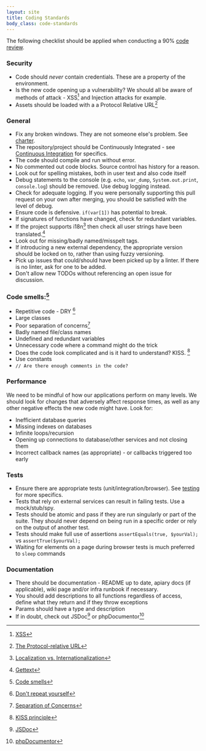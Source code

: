 ```yaml
---
layout: site
title: Coding Standards
body_class: code-standards
---
```


The following checklist should be applied when conducting a 90% [code review](code-reviews.html).

### Security
* Code should *never* contain credentials. These are a property of the environment.
* Is the new code opening up a vulnerability? We should all be aware of methods of attack - XSS[^1] and Injection
attacks for example.
* Assets should be loaded with a a Protocol Relative URL[^2]

### General
* Fix any broken windows. They are not someone else's problem. See [charter](charter.html).
* The repository/project should be Continuously Integrated - see [Continuous Integration](ci.html) for specifics.
* The code should compile and run without error.
* No commented out code blocks. Source control has history for a reason.
* Look out for spelling mistakes, both in user text and also code itself
* Debug statements to the console (e.g. `echo`, `var_dump`, `System.out.print`, `console.log`) should be removed. Use
debug logging instead.
* Check for adequate logging. If you were personally supporting this pull request on your own after merging,
you should be satisfied with the level of debug.
* Ensure code is defensive. ```if(var[1])``` has potential to break.
* If signatures of functions have changed, check for redundant variables.
* If the project supports i18n[^3] then check all user strings have been translated.[^4]
* Look out for missing/badly named/misspelt tags.
* If introducing a new external dependency, the appropriate version should be locked on to, rather than using fuzzy
versioning.
* Pick up issues that could/should have been picked up by a linter. If there is no linter, ask for one to be added.
* Don't allow new TODOs without referencing an open issue for discussion.

### Code smells:[^5]
* Repetitive code - DRY [^6]
* Large classes
* Poor separation of concerns[^7]
* Badly named file/class names
* Undefined and redundant variables
* Unnecessary code where a command might do the trick
* Does the code look complicated and is it hard to understand? KISS. [^8]
* Use constants
* ```// Are there enough comments in the code?```

### Performance
We need to be mindful of how our applications perform on many levels. We should look for changes that adversely
  affect response times, as well as any other negative effects the new code might have. Look for:

* Inefficient database queries
* Missing indexes on databases
* Infinite loops/recursion
* Opening up connections to database/other services and not closing them
* Incorrect callback names (as appropriate) - or callbacks triggered too early

### Tests
* Ensure there are appropriate tests (unit/integration/browser). See [testing](testing.html) for more specifics.
* Tests that rely on external services can result in failing tests. Use a mock/stub/spy.
* Tests should be atomic and pass if they are run singularly or part of the suite. They should never depend on
being run in a specific order or rely on the output of another test.
* Tests should make full use of assertions ```assertEquals(true, $yourVal);``` vs ```assertTrue($yourVal);```
* Waiting for elements on a page during browser tests is much preferred to `sleep` commands

### Documentation
* There should be documentation - README up to date, apiary docs (if applicable), wiki page and/or infra runbook
if necessary.
* You should add descriptions to all functions regardless of access, define what they return and if they throw
exceptions
* Params should have a type and description
* If in doubt, check out JSDoc[^9] or phpDocumentor[^10]


[^1]: [XSS](http://en.wikipedia.org/wiki/Cross-site_scripting)
[^2]: [The Protocol-relative URL](http://www.paulirish.com/2010/the-protocol-relative-url/)
[^3]: [Localization vs. Internationalization](http://www.w3.org/International/questions/qa-i18n)
[^4]: [Gettext](http://php.net/manual/en/book.gettext.php)
[^5]: [Code smells](https://sourcemaking.com/refactoring/bad-smells-in-code)
[^6]: [Don't repeat yourself](http://en.wikipedia.org/wiki/Don%27t_repeat_yourself)
[^7]: [Separation of Concerns](http://en.wikipedia.org/wiki/Separation_of_concerns)
[^8]: [KISS principle](http://en.wikipedia.org/wiki/KISS_principle)
[^9]: [JSDoc](http://usejsdoc.org/)
[^10]: [phpDocumentor](http://www.phpdoc.org/docs/latest/index.html)
